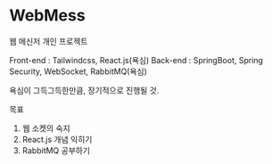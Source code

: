 # WebMess
웹 메신저 개인 프로젝트

Front-end : Tailwindcss, React.js(욕심)
Back-end : SpringBoot, Spring Security, WebSocket, RabbitMQ(욕심)

욕심이 그득그득한만큼, 장기적으로 진행될 것.



목표
1. 웹 소켓의 숙지
2. React.js 개념 익히기
3. RabbitMQ 공부하기
